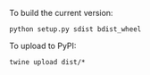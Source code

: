 To build the current version:
```
python setup.py sdist bdist_wheel
```

To upload to PyPI:
```
twine upload dist/*
```
